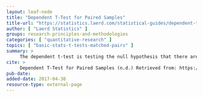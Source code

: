 ```yaml
---
layout: leaf-node
title: "Dependent T-Test for Paired Samples"
title-url: "https://statistics.laerd.com/statistical-guides/dependent-t-test-statistical-guide-3.php"
author: [ "Laerd Statistics" ]
groups: research-principles-and-methodologies
categories: [ "quantitative-research" ]
topics: [ "basic-stats-t-tests-matched-pairs" ]
summary: >
     The dependent t-test is testing the null hypothesis that there are no differences between the means of the two related groups. If we get a statistically significant result, we can reject the null hypothesis that there are no differences between the means in the population and accept the alternative hypothesis that there are differences between the means in the population.
cite: >
     Dependent T-Test for Paired Samples (n.d.) Retrieved from: https://statistics.laerd.com/statistical-guides/dependent-t-test-statistical-guide-3.php
pub-date: 
added-date: 2017-04-30
resource-type: external-page
---
```

